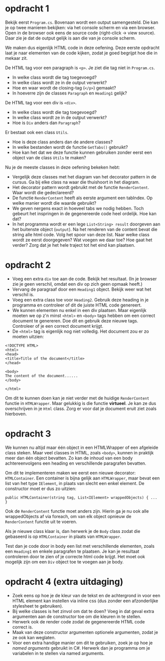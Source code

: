 # opdracht 1

Bekijk eerst `Program.cs`. Bovenaan wordt een output samengesteld. Die kan je op twee manieren bekijken: via het console scherm en via een browser. Open in de browser ook eens de source code (right-click -> view source). Daar zie je dat de output gelijk is aan die van je console scherm.

We maken dus eigenlijk HTML code in deze oefening. Deze eerste opdracht laat je naar elementen van de code kijken, zodat je goed begrijpt hoe die in mekaar zit.

De HTML tag voor een paragraph is `<p>`. Je ziet die tag niet in `Program.cs`. 
- In welke class wordt die tag toegevoegd? 
- In welke class wordt ze in de output verwerkt?
- Hoe en waar wordt de closing-tag (`</p>`) gemaakt?
- In hoeverre zijn de classes `Paragraph` en `Heading1` gelijk?

De HTML tag voor een div is `<div>`. 
- In welke class wordt die tag toegevoegd?
- In welke class wordt ze in de output verwerkt?
- Hoe is `Div` anders dan `Paragraph`?

Er bestaat ook een class `Utils`. 
- Hoe is deze class anders dan de andere classes?
- In welke bestanden wordt de functie `GetTabs()` gebruikt?
- Hoe kan het dat we deze functie kunnen gebruiken zonder eerst een object van de class `Utils` te maken?

  
Nu je de meeste classes in deze oefening bekeken hebt:
- Vergelijk deze classes met het diagram van het decorator pattern in de cursus. Ga bij elke class na waar die thuishoort in het diagram.
- Het decorator pattern wordt gebruikt met de functie `RenderContent`. Waar wordt die gedeclareerd?
- De functie `RenderContent` heeft als eerste argument een tabIndex. Op welke manier wordt die waarde gebruikt?
- We geven nergens exact in hoeveel tabs we nodig hebben. Toch gebeurt het inspringen in de gegenereerde code heel ordelijk. Hoe kan dat?
- In het programma wordt er een lege `List<String> result` doorgeven aan het buitenste object (`output`). Na het renderen van de content bevat die string alle html code. Volg het spoor van deze list. Naar welke class wordt ze eerst doorgegeven? Wat voegen we daar toe? Hoe gaat het verder? Zorg dat je het hele traject tot het eind kan plaatsen.

# opdracht 2

- Voeg een extra `div` toe aan de code. Bekijk het resultaat. (In je browser zie je geen verschil, omdat een div op zich geen opmaak heeft.)
- Vervang de paragraaf door een `Heading1` object. Bekijk weer wat het verschil is.
- Voeg een extra class toe voor `Heading2`. Gebruik deze heading in je programma en controleer of dit de juiste HTML code genereert.
- We kunnen elementen nu enkel in een div plaatsen. Maar eigenlijk moeten we op z'n minst `<html>` en `<body>` tags hebben om een correct document te genereren. Doe dit en gebruik deze nieuwe tags. Controleer of je een correct document krijgt.
- De `<html>` tag is eigenlijk nog niet volledig. Het document zou er zo moeten uitzien:

```
<!DOCTYPE HTML>
<html>
<head>
<title>Title of the document</title>
</head>

<body>
The content of the document......
</body>

</html>
```
Om dit te kunnen doen kan je niet verder met de huidige `RenderContent` functie in `HTMLWrapper`. Maar gelukkig is die functie **virtueel**. Je kan ze dus overschrijven in je `Html` class. Zorg er voor dat je document eruit ziet zoals hierboven.

# opdracht 3
We kunnen nu altijd maar één object in een HTMLWrapper of een afgeleide class steken. Maar veel classes in HTML, zoals `<body>`, kunnen in praktijk meer dan één object bevatten. Zo kan de inhoud van een body achtereenvolgens een heading en verschillende paragrafen bevatten. 

Om dit te implementeren maken we eerst een nieuwe decorator: `HTMLContainer`. Een container is bijna gelijk aan `HTMLWrapper`, maar bevat een list van het type `IElement`, in plaats van slecht een enkel element. De constructor moet er dus zo uitzien:

```
public HTMLContainer(string tag, List<IElement> wrappedObjects) { ... }
```

Ook de `RenderContent` functie moet anders zijn. Hierin ga je nu ook alle wrappedObjects af via foreach, om van elk object opnieuw de `RenderContent` functie uit te voeren.

Als je nieuwe class klaar is, dan herwerk je de `Body` class zodat die gebaseerd is op `HTMLContainer` in plaats van `HTMLWrapper`. 

Test dan je code door in body een list met verschillende elementen, zoals een `Heading1` en enkele paragrafen te plaatsen. Je kan je resultaat controleren door te zien of je correcte html code krijgt. Het moet ook mogelijk zijn om een `Div` object toe te voegen aan je body.

# opdracht 4 (extra uitdaging)
- Zoek eens op hoe je de kleur van de tekst en de achtergrond in voor een HTML element kan instellen via inline css (dus zonder een afzonderlijke stylesheet te gebruiken). 
- Bij welke classes is het zinvol om dat te doen? Voeg in dat geval extra argumenten aan de constructor toe om die kleuren in te stellen. 
- Herwerk ook de render code zodat de gegenereerde HTML code correct is.
- Maak van deze constructor argumenten optionele argumenten, zodat je ze ook kan weglaten.
- Voor een extra handige manier om dit te gebruiken, zoek je op hoe je *named arguments* gebruikt in C#. Herwerk dan je programma om je variabelen in te stellen via named arguments.







